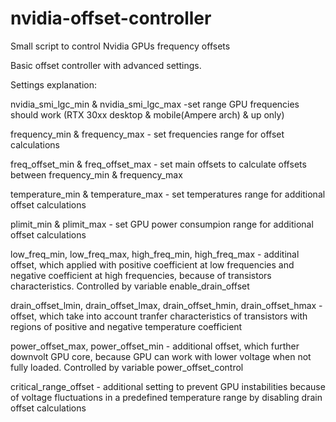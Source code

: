 # nvidia-offset-controller
Small script to control Nvidia GPUs frequency offsets

Basic offset controller with advanced settings.

Settings explanation: 

nvidia_smi_lgc_min & nvidia_smi_lgc_max -set range GPU frequencies should work (RTX 30xx desktop & mobile(Ampere arch) & up only)

frequency_min & frequency_max - set frequencies range for offset calculations

freq_offset_min & freq_offset_max - set main offsets to calculate offsets between frequency_min & frequency_max

temperature_min & temperature_max - set temperatures range for additional offset calculations

plimit_min & plimit_max - set GPU power consumpion range for additional offset calculations

low_freq_min, low_freq_max, high_freq_min, high_freq_max - additinal offset, which applied with positive coefficient at low frequencies and negative coefficient at high frequencies, because of transistors characteristics. Controlled by variable enable_drain_offset

drain_offset_lmin, drain_offset_lmax, drain_offset_hmin, drain_offset_hmax - offset, which take into account tranfer characteristics of transistors with regions of positive and negative temperature coefficient

power_offset_max, power_offset_min - additional offset, which further downvolt GPU core, because GPU can work with lower voltage when not fully loaded. Controlled by variable power_offset_control

critical_range_offset - additional setting to prevent GPU instabilities because of voltage fluctuations in a predefined temperature range by disabling drain offset calculations
